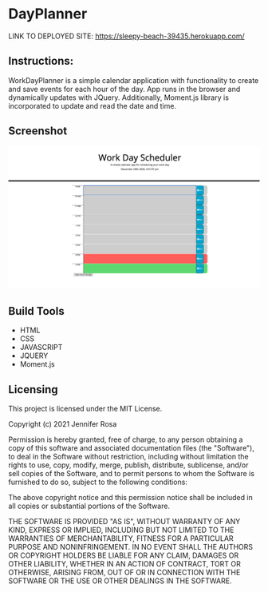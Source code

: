 # DayPlanner
LINK TO DEPLOYED SITE: https://sleepy-beach-39435.herokuapp.com/

## Instructions:
WorkDayPlanner is a simple calendar application with functionality to create and save events for each hour of the day. App runs in the browser and dynamically updates with JQuery. Additionally, Moment.js library is incorporated to update and read the date and time.


## Screenshot
![day planner demo](./assets/DayplannerSS.png)

## Build Tools
* HTML
* CSS
* JAVASCRIPT 
* JQUERY
* Moment.js

## Licensing 
This project is licensed under the MIT License.

Copyright (c) 2021 Jennifer Rosa

Permission is hereby granted, free of charge, to any person obtaining a copy of this software and associated documentation files (the "Software"), to deal in the Software without restriction, including without limitation the rights to use, copy, modify, merge, publish, distribute, sublicense, and/or sell copies of the Software, and to permit persons to whom the Software is furnished to do so, subject to the following conditions:

The above copyright notice and this permission notice shall be included in all copies or substantial portions of the Software.

THE SOFTWARE IS PROVIDED "AS IS", WITHOUT WARRANTY OF ANY KIND, EXPRESS OR IMPLIED, INCLUDING BUT NOT LIMITED TO THE WARRANTIES OF MERCHANTABILITY, FITNESS FOR A PARTICULAR PURPOSE AND NONINFRINGEMENT. IN NO EVENT SHALL THE AUTHORS OR COPYRIGHT HOLDERS BE LIABLE FOR ANY CLAIM, DAMAGES OR OTHER LIABILITY, WHETHER IN AN ACTION OF CONTRACT, TORT OR OTHERWISE, ARISING FROM, OUT OF OR IN CONNECTION WITH THE SOFTWARE OR THE USE OR OTHER DEALINGS IN THE SOFTWARE.
